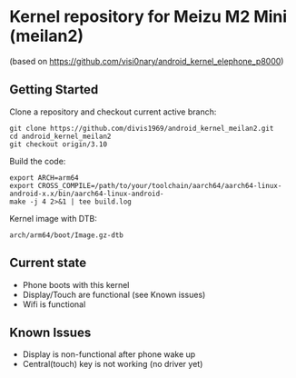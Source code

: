 Kernel repository for Meizu M2 Mini (meilan2)
===========================
(based on https://github.com/visi0nary/android_kernel_elephone_p8000)

Getting Started
---------------

Clone a repository and checkout current active branch:

    git clone https://github.com/divis1969/android_kernel_meilan2.git
    cd android_kernel_meilan2
    git checkout origin/3.10

Build the code:

    export ARCH=arm64
    export CROSS_COMPILE=/path/to/your/toolchain/aarch64/aarch64-linux-android-x.x/bin/aarch64-linux-android-
    make -j 4 2>&1 | tee build.log

Kernel image with DTB:

    arch/arm64/boot/Image.gz-dtb

Current state
-------------

- Phone boots with this kernel
- Display/Touch are functional (see Known issues)
- Wifi is functional

Known Issues
-------------

- Display is non-functional after phone wake up
- Central(touch) key is not working (no driver yet)